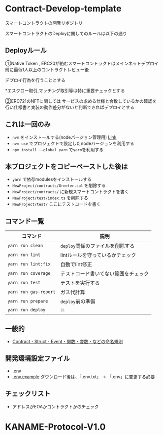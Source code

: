 # Contract-Develop-template

スマートコントラクトの開発リポジトリ 

スマートコントラクトのDeployに関してのルールは以下の通り

## Deployルール 

①Native Token , ERC20が絡むスマートコントラクトはメインネットデプロイ前に最低1人以上のコントラクトレビュー後

デプロイ行為を行うこととする

*エスクロー取引,マッチング取引等は特に重要チェックとする

②ERC721のNFTに関しては
サービスの求める仕様と合致しているかの確認を行い仕様書と実装の動作差分がないと判断できればデプロイとする

## これは一回のみ
- `nvm` をインストールする(nodeバージョン管理用) [Link](https://github.com/nvm-sh/nvm)
- `nvm use` でプロジェクトで設定したnodeバージョンを利用する
- `npm install --global yarn` で`yarn`を利用する

## 本プロジェクトをコピーペーストした後は
- `yarn` で依存modulesをインストールする
- `NewProject/contracts/Greeter.sol` を削除する
- `NewProject/contracts/` に新規スマートコントラクトを書く
- `NewProject/test/index.ts` を削除する
- `NewProject/test/` ここにテストコードを書く

## コマンド一覧
|コマンド|説明|
|-|-|
|`yarn run clean`|`deploy`関係のファイルを削除する|
|`yarn run lint`|lintルールを守っているかチェック|
|`yarn run lint:fix`|自動でlint修正|
|`yarn run coverage`|テストコード書いてない範囲をチェック|
|`yarn run test`|テストを実行する|
|`yarn run gas-report`|ガス代計算|
|`yarn run prepare`|`deploy`前の準備|
|`yarn run deploy`|:boom:|

## 一般的
- [Contract・Struct・Event・関数・変数・などの命名規則](https://github.com/0xcert/solidity-style-guide)

## 開発環境設定ファイル
- [.env](https://drive.google.com/file/d/1WdAYVfVRAQFti2WHsYIBN_o6gUfC4FIa/view?usp=sharing)
- [.env.example](https://drive.google.com/file/d/1CF2Jdu5YP-iK2ydXz5M8_diOpDY7WAek/view?usp=sharing)
ダウンロード後は、「.env.txt」 -> 「.env」に変更する必要

## チェックリスト
- アドレスがEOAかコントラクトかのチェック

# KANAME-Protocol-V1.0
